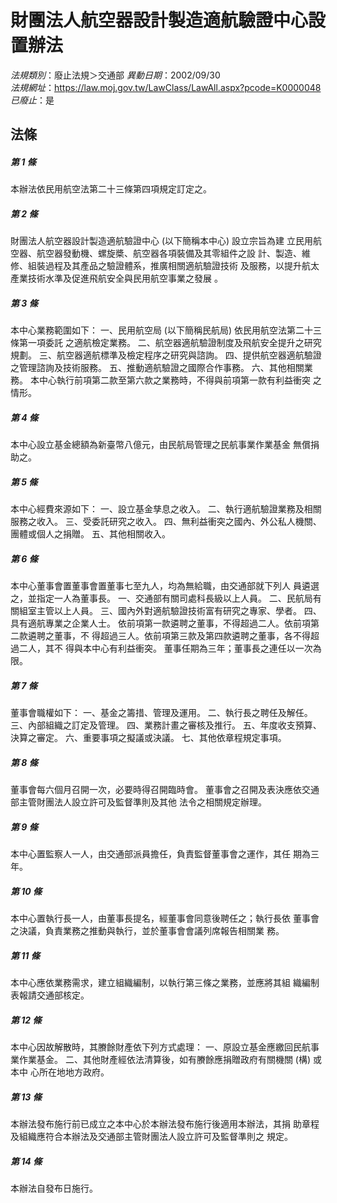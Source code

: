 # 財團法人航空器設計製造適航驗證中心設置辦法

*法規類別*：廢止法規＞交通部
*異動日期*：2002/09/30  
*法規網址*：https://law.moj.gov.tw/LawClass/LawAll.aspx?pcode=K0000048
*已廢止*：是


## 法條
##### 第 1 條
本辦法依民用航空法第二十三條第四項規定訂定之。

##### 第 2 條
財團法人航空器設計製造適航驗證中心 (以下簡稱本中心) 設立宗旨為建
立民用航空器、航空器發動機、螺旋槳、航空器各項裝備及其零組件之設
計、製造、維修、組裝過程及其產品之驗證體系，推廣相關適航驗證技術
及服務，以提升航太產業技術水準及促進飛航安全與民用航空事業之發展
。

##### 第 3 條
本中心業務範圍如下：
一、民用航空局 (以下簡稱民航局) 依民用航空法第二十三條第一項委託
    之適航檢定業務。
二、航空器適航驗證制度及飛航安全提升之研究規劃。
三、航空器適航標準及檢定程序之研究與諮詢。
四、提供航空器適航驗證之管理諮詢及技術服務。
五、推動適航驗證之國際合作事務。
六、其他相關業務。
本中心執行前項第二款至第六款之業務時，不得與前項第一款有利益衝突
之情形。


##### 第 4 條
本中心設立基金總額為新臺幣八億元，由民航局管理之民航事業作業基金
無償捐助之。

##### 第 5 條
本中心經費來源如下：
一、設立基金孳息之收入。
二、執行適航驗證業務及相關服務之收入。
三、受委託研究之收入。
四、無利益衝突之國內、外公私人機關、團體或個人之捐贈。
五、其他相關收入。


##### 第 6 條
本中心董事會置董事會置董事七至九人，均為無給職，由交通部就下列人
員遴選之，並指定一人為董事長。
一、交通部有關司處科長級以上人員。
二、民航局有關組室主管以上人員。
三、國內外對適航驗證技術富有研究之專家、學者。
四、具有適航專業之企業人士。
依前項第一款遴聘之董事，不得超過二人。依前項第二款遴聘之董事，不
得超過三人。依前項第三款及第四款遴聘之董事，各不得超過二人，其不
得與本中心有利益衝突。
董事任期為三年；董事長之連任以一次為限。


##### 第 7 條
董事會職權如下：
一、基金之籌措、管理及運用。
二、執行長之聘任及解任。
三、內部組織之訂定及管理。
四、業務計畫之審核及推行。
五、年度收支預算、決算之審定。
六、重要事項之擬議或決議。
七、其他依章程規定事項。


##### 第 8 條
董事會每六個月召開一次，必要時得召開臨時會。
董事會之召開及表決應依交通部主管財團法人設立許可及監督準則及其他
法令之相關規定辦理。

##### 第 9 條
本中心置監察人一人，由交通部派員擔任，負責監督董事會之運作，其任
期為三年。

##### 第 10 條
本中心置執行長一人，由董事長提名，經董事會同意後聘任之；執行長依
董事會之決議，負責業務之推動與執行，並於董事會會議列席報告相關業
務。

##### 第 11 條
本中心應依業務需求，建立組織編制，以執行第三條之業務，並應將其組
織編制表報請交通部核定。

##### 第 12 條
本中心因故解散時，其賸餘財產依下列方式處理：
一、原設立基金應繳回民航事業作業基金。
二、其他財產經依法清算後，如有賸餘應捐贈政府有關機關 (構) 或本中
    心所在地地方政府。


##### 第 13 條
本辦法發布施行前已成立之本中心於本辦法發布施行後適用本辦法，其捐
助章程及組織應符合本辦法及交通部主管財團法人設立許可及監督準則之
規定。

##### 第 14 條
本辦法自發布日施行。


